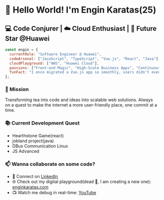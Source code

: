 # 👋 Hello World! I'm Engin Karatas(25)

## 💻 Code Conjurer | ☁️ Cloud Enthusiast | 🌟 Future Star @Huawei
  
```javascript 
const engin = {  
  currentRole: "Software Engineer @ Huawei",
  codeArsenal: ["JavaScript", "TypeScript", "Vue.js", "React", "Java"],
  cloudPlayground: ["AWS", "Huawei Cloud"],
  passions: ["Front-end Magic", "High-Scale Business Apps", "Continuous Learning"],
  funFact: "I once migrated a Vue.js app so smoothly, users didn't even notice! 🥷"
};
```
 
### 🚀 Mission
Transforming tea into code and ideas into scalable web solutions. Always on a quest to make the internet a more user-friendly place, one commit at a time.

### 📚 Current Development Quest
* Hearthstone Game(react)
* jobland project(java)
* DBus Communication Linux
* JS Advanced

### 📫 Wanna collaborate on some code?
- 💼 Connect on [LinkedIn](https://www.linkedin.com/in/enginkaratas/)
- 🌐 Check out my digital playground(dead 🥹, I am creating a new one): [enginkaratas.com](https://enginkaratas.com)
- 📺 Watch me debug in real-time: [YouTube](https://www.youtube.com/@engin_karatas)
